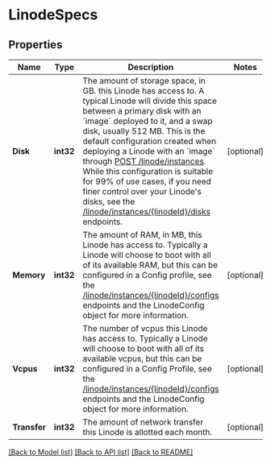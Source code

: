 # LinodeSpecs

## Properties
Name | Type | Description | Notes
------------ | ------------- | ------------- | -------------
**Disk** | **int32** | The amount of storage space, in GB. this Linode has access to. A typical Linode will divide this space between a primary disk with an &#x60;image&#x60; deployed to it, and a swap disk, usually 512 MB. This is the default configuration created when deploying a Linode with an &#x60;image&#x60; through [POST /linode/instances](/#operation/createLinodeInstance). While this configuration is suitable for 99% of use cases, if you need finer control over your Linode&#39;s disks, see the [/linode/instances/{linodeId}/disks](/#operation/getLinodeDisks) endpoints.  | [optional] 
**Memory** | **int32** | The amount of RAM, in MB, this Linode has access to. Typically a Linode will choose to boot with all of its available RAM, but this can be configured in a Config profile, see the [/linode/instances/{linodeId}/configs](/#operation/getLinodeConfigs) endpoints and the LinodeConfig object for more information.  | [optional] 
**Vcpus** | **int32** | The number of vcpus this Linode has access to.  Typically a Linode will choose to boot with all of its available vcpus, but this can be configured in a Config Profile, see the [/linode/instances/{linodeId}/configs](/#operation/getLinodeConfigs) endpoints and the LinodeConfig object for more information.  | [optional] 
**Transfer** | **int32** | The amount of network transfer this Linode is allotted each month. | [optional] 

[[Back to Model list]](../README.md#documentation-for-models) [[Back to API list]](../README.md#documentation-for-api-endpoints) [[Back to README]](../README.md)



